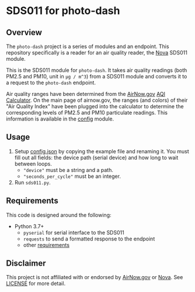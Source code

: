 # SDS011 for photo-dash

## Overview

The `photo-dash` project is a series of modules and an endpoint. This repository specifically is a reader for an air quality reader, the [Nova] SDS011 module.

This is the SDS011 module for `photo-dash`. It takes air quality readings (both PM2.5 and PM10, unit in `μg / m^3`) from a SDS011 module and converts it to a request to the `photo-dash` endpoint.

Air quality ranges have been determined from the [AirNow.gov] [AQI Calculator][AQI]. On the main page of airnow.gov, the ranges (and colors) of their "Air Quality Index" have been plugged into the calculator to determine the corresponding levels of PM2.5 and PM10 particulate readings. This information is available in the [config](photo_dash_sds011/config.py) module.

## Usage

1. Setup [config.json](config.json.example) by copying the example file and renaming it. You must fill out all fields: the device path (serial device) and how long to wait between loops.
    - `"device"` must be a string and a path.
    - `"seconds_per_cycle"` must be an integer.
2. Run `sds011.py`.

## Requirements

This code is designed around the following:

- Python 3.7+
    - `pyserial` for serial interface to the SDS011
    - `requests` to send a formatted response to the endpoint
    - other [requirements](requirements.txt)

## Disclaimer

This project is not affiliated with or endorsed by [AirNow.gov] or [Nova]. See [LICENSE](LICENSE) for more detail.

[AirNow.gov]: https://www.airnow.gov
[AQI]: https://www.airnow.gov/aqi/aqi-calculator/
[Nova]: http://www.inovafitness.com/en/a/index.html
